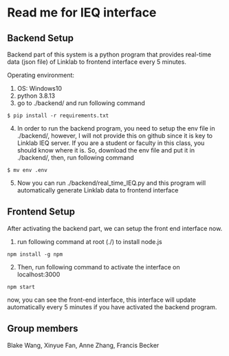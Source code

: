 # Read me for IEQ interface

## Backend Setup

Backend part of this system is a python program that provides real-time data (json file) of Linklab to frontend interface every 5 minutes.

Operating environment:

1. OS: Windows10
2. python 3.8.13
3. go to ./backend/ and run following command

```shell
$ pip install -r requirements.txt
```

4. In order to run the backend program, you need to setup the env file in ./backend/, however, I will not provide this on github since it is key to Linklab IEQ server. If you are a student or faculty in this class, you should know where it is. So, download the env file and put it in ./backend/, then, run following command

```shell
$ mv env .env
```

5. Now you can run ./backend/real_time_IEQ.py and this program will automatically generate Linklab data to frontend interface



## Frontend Setup

After activating the backend part, we can setup the front end interface now.

1. run following command at root (./) to install node.js

```shell
npm install -g npm
```

2. Then, run following command to activate the interface on localhost:3000

```shell
npm start
```

now, you can see the front-end interface, this interface will update automatically every 5 minutes if you have activated the backend program.

## Group members
Blake Wang, Xinyue Fan, Anne Zhang, Francis Becker
